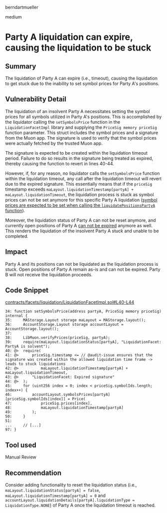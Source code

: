 berndartmueller

medium

# Party A liquidation can expire, causing the liquidation to be stuck

## Summary

The liquidation of Party A can expire (i.e., timeout), causing the liquidation to get stuck due to the inability to set symbol prices for Party A's positions.

## Vulnerability Detail

The liquidation of an insolvent Party A necessitates setting the symbol prices for all symbols utilized in Party A's positions. This is accomplished by the liquidator calling the `setSymbolsPrice` function in the `LiquidationFacetImpl` library and supplying the `PriceSig memory priceSig` function parameter. This struct includes the symbol prices and a signature from the Muon app. The signature is used to verify that the symbol prices were actually fetched by the trusted Muon app.

The signature is expected to be created within the liquidation timeout period. Failure to do so results in the signature being treated as expired, thereby causing the function to revert in lines 40-44.

However, if, for any reason, no liquidator calls the `setSymbolsPrice` function within the liquidation timeout, any call after the liquidation timeout will revert due to the expired signature. This essentially means that if the `priceSig` timestamp exceeds `maLayout.liquidationTimestamp[partyA] + maLayout.liquidationTimeout`, the liquidation process is stuck as symbol prices can not be set anymore for this specific Party A liquidation ([symbol prices are expected to be set when calling the `liquidatePositionsPartyA` function](https://github.com/sherlock-audit/2023-06-symmetrical/blob/main/symmio-core/contracts/facets/liquidation/LiquidationFacetImpl.sol#L144-L148)).

Moreover, the liquidation status of Party A can not be reset anymore, and currently open positions of Party A [can not be expired](https://github.com/sherlock-audit/2023-06-symmetrical/blob/main/symmio-core/contracts/libraries/LibQuote.sol#L224-L227) anymore as well. This renders the liquidation of the insolvent Party A stuck and unable to be completed.

## Impact

Party A and its positions can not be liquidated as the liquidation process is stuck. Open positions of Party A remain as-is and can not be expired. Party B will not receive the liquidation proceeds.

## Code Snippet

[contracts/facets/liquidation/LiquidationFacetImpl.sol#L40-L44](https://github.com/sherlock-audit/2023-06-symmetrical/blob/main/symmio-core/contracts/facets/liquidation/LiquidationFacetImpl.sol#L40-L44)

```solidity
34: function setSymbolsPrice(address partyA, PriceSig memory priceSig) internal {
35:     MAStorage.Layout storage maLayout = MAStorage.layout();
36:     AccountStorage.Layout storage accountLayout = AccountStorage.layout();
37:
38:     LibMuon.verifyPrices(priceSig, partyA);
39:     require(maLayout.liquidationStatus[partyA], "LiquidationFacet: PartyA is solvent");
40: @>  require(
41: @>      priceSig.timestamp <= // @audit-issue ensures that the signature was created within the allowed liquidation time frame -> leads to stuck liquidations
42: @>          maLayout.liquidationTimestamp[partyA] + maLayout.liquidationTimeout,
43: @>      "LiquidationFacet: Expired signature"
44: @>  );
45:     for (uint256 index = 0; index < priceSig.symbolIds.length; index++) {
46:         accountLayout.symbolsPrices[partyA][priceSig.symbolIds[index]] = Price(
47:             priceSig.prices[index],
48:             maLayout.liquidationTimestamp[partyA]
49:         );
50:     }
51:
...     // [...]
97: }
```

## Tool used

Manual Review

## Recommendation

Consider adding functionality to reset the liquidation status (i.e., `maLayout.liquidationStatus[partyA] = false`, `maLayout.liquidationTimestamp[partyA] = 0` and `accountLayout.liquidationDetails[partyA].liquidationType = LiquidationType.NONE`) of Party A once the liquidation timeout is reached.
